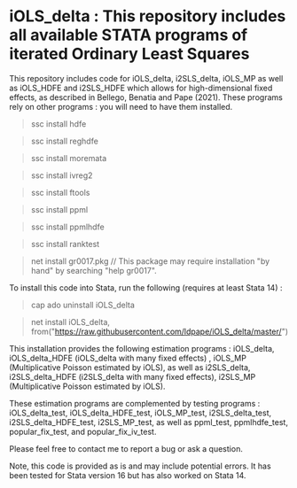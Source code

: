 # iOLS_delta : This repository includes all available STATA programs  of iterated Ordinary Least Squares

This repository includes code for iOLS_delta, i2SLS_delta, iOLS_MP as well as iOLS_HDFE and i2SLS_HDFE which allows for high-dimensional fixed effects, as described in Bellego, Benatia and Pape (2021). These programs rely on other programs : you will need to have them installed.

>ssc install hdfe

>ssc install reghdfe

>ssc install moremata

>ssc install ivreg2

>ssc install ftools

>ssc install ppml

>ssc install ppmlhdfe 

>ssc install ranktest

>net install gr0017.pkg // This package may require installation "by hand" by searching "help gr0017".


To install this code into Stata, run the following (requires at least Stata 14) : 

>cap ado uninstall iOLS_delta

>net install iOLS_delta, from("https://raw.githubusercontent.com/ldpape/iOLS_delta/master/")

This installation provides the following estimation programs : iOLS_delta, iOLS_delta_HDFE (iOLS_delta with many fixed effects) , iOLS_MP (Multiplicative Poisson estimated by iOLS), as well as i2SLS_delta, i2SLS_delta_HDFE (i2SLS_delta with many fixed effects), i2SLS_MP (Multiplicative Poisson estimated by iOLS). 

These estimation programs are complemented by testing programs : iOLS_delta_test, iOLS_delta_HDFE_test, iOLS_MP_test, i2SLS_delta_test, i2SLS_delta_HDFE_test, i2SLS_MP_test, as well as ppml_test, ppmlhdfe_test, popular_fix_test, and popular_fix_iv_test. 

Please feel free to contact me to report a bug or ask a question. 

Note, this code is provided as is and may include potential errors.  It has been tested for Stata version 16 but has also worked on Stata 14. 

